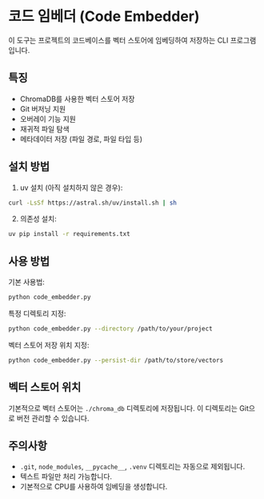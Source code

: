 # 코드 임베더 (Code Embedder)

이 도구는 프로젝트의 코드베이스를 벡터 스토어에 임베딩하여 저장하는 CLI 프로그램입니다.

## 특징

- ChromaDB를 사용한 벡터 스토어 저장
- Git 버저닝 지원
- 오버레이 기능 지원
- 재귀적 파일 탐색
- 메타데이터 저장 (파일 경로, 파일 타입 등)

## 설치 방법

1. uv 설치 (아직 설치하지 않은 경우):
```bash
curl -LsSf https://astral.sh/uv/install.sh | sh
```

2. 의존성 설치:
```bash
uv pip install -r requirements.txt
```

## 사용 방법

기본 사용법:
```bash
python code_embedder.py
```

특정 디렉토리 지정:
```bash
python code_embedder.py --directory /path/to/your/project
```

벡터 스토어 저장 위치 지정:
```bash
python code_embedder.py --persist-dir /path/to/store/vectors
```

## 벡터 스토어 위치

기본적으로 벡터 스토어는 `./chroma_db` 디렉토리에 저장됩니다. 이 디렉토리는 Git으로 버전 관리할 수 있습니다.

## 주의사항

- `.git`, `node_modules`, `__pycache__`, `.venv` 디렉토리는 자동으로 제외됩니다.
- 텍스트 파일만 처리 가능합니다.
- 기본적으로 CPU를 사용하여 임베딩을 생성합니다. 